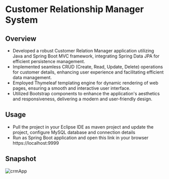 # Customer Relationship Manager System

## Overview
* Developed a robust Customer Relation Manager application utilizing Java and Spring Boot MVC framework, integrating Spring Data JPA for efficient persistence management.
* Implemented seamless CRUD (Create, Read, Update, Delete) operations for customer details, enhancing user experience and facilitating efficient data management.
* Employed Thymeleaf templating engine for dynamic rendering of web pages, ensuring a smooth and interactive user interface.
* Utilized Bootstrap components to enhance the application's aesthetics and responsiveness, delivering a modern and user-friendly design.
    

## Usage
- Pull the project in your Eclipse IDE as maven project and update the project, configure MySQL database and connection details
- Run as Spring Boot application and open this link in your browser https://localhost:9999

## Snapshot
  ![crmApp](https://github.com/vivekanand-vr/crmSystem-thymleaf/assets/116813193/bc67816e-cde4-446d-a166-3d245d972e86)
